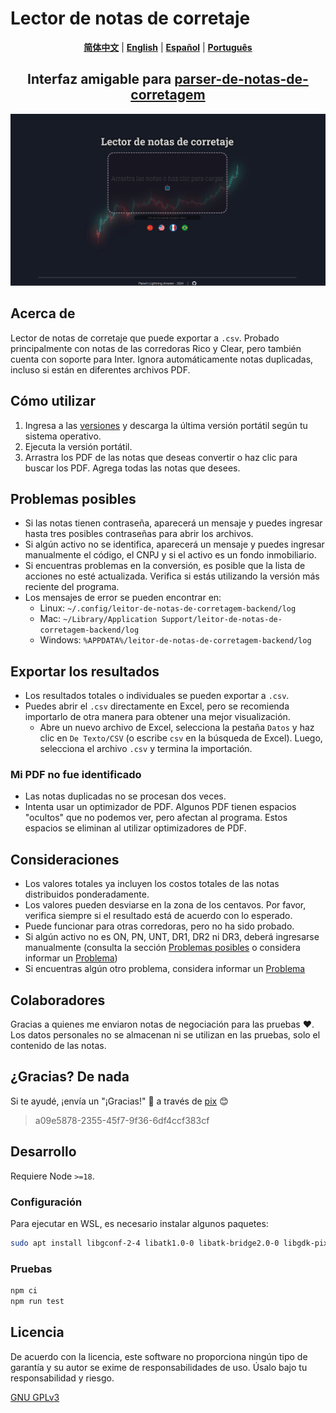 # Lector de notas de corretaje

<p align="center">
  <a href="https://github.com/planetsLightningArrester/leitor-de-notas-de-corretagem/blob/main/README.zh-cn.md"><b>简体中文</b></a> |
  <a href="https://github.com/planetsLightningArrester/leitor-de-notas-de-corretagem/blob/main/README.en-us.md"><b>English</b></a> |
  <a href="https://github.com/planetsLightningArrester/leitor-de-notas-de-corretagem/blob/main/README.es-mx.md"><b>Español</b></a> |
  <a href="https://github.com/planetsLightningArrester/leitor-de-notas-de-corretagem/blob/main/README.md"><b>Português</b></a>
</p>

<h2 align="center">Interfaz amigable para <a href="https://www.npmjs.com/package/parser-de-notas-de-corretagem"><b>parser-de-notas-de-corretagem</b></a></h2>

![alt](./art/demo.es-mx.gif)

## Acerca de
Lector de notas de corretaje que puede exportar a `.csv`. Probado principalmente con notas de las corredoras Rico y Clear, pero también cuenta con soporte para Inter. Ignora automáticamente notas duplicadas, incluso si están en diferentes archivos PDF.

## Cómo utilizar
1. Ingresa a las [versiones](https://github.com/planetsLightningArrester/leitor-de-notas-de-corretagem/releases) y descarga la última versión portátil según tu sistema operativo.
2. Ejecuta la versión portátil.
3. Arrastra los PDF de las notas que deseas convertir o haz clic para buscar los PDF. Agrega todas las notas que desees.

## Problemas posibles
- Si las notas tienen contraseña, aparecerá un mensaje y puedes ingresar hasta tres posibles contraseñas para abrir los archivos.
- Si algún activo no se identifica, aparecerá un mensaje y puedes ingresar manualmente el código, el CNPJ y si el activo es un fondo inmobiliario.
- Si encuentras problemas en la conversión, es posible que la lista de acciones no esté actualizada. Verifica si estás utilizando la versión más reciente del programa.
- Los mensajes de error se pueden encontrar en:
  - Linux: `~/.config/leitor-de-notas-de-corretagem-backend/log`
  - Mac: `~/Library/Application Support/leitor-de-notas-de-corretagem-backend/log`
  - Windows: `%APPDATA%/leitor-de-notas-de-corretagem-backend/log`

## Exportar los resultados
- Los resultados totales o individuales se pueden exportar a `.csv`.
- Puedes abrir el `.csv` directamente en Excel, pero se recomienda importarlo de otra manera para obtener una mejor visualización.
   - Abre un nuevo archivo de Excel, selecciona la pestaña `Datos` y haz clic en `De Texto/CSV` (o escribe `csv` en la búsqueda de Excel). Luego, selecciona el archivo `.csv` y termina la importación.

### Mi PDF no fue identificado
- Las notas duplicadas no se procesan dos veces.
- Intenta usar un optimizador de PDF. Algunos PDF tienen espacios "ocultos" que no podemos ver, pero afectan al programa. Estos espacios se eliminan al utilizar optimizadores de PDF.

## Consideraciones
- Los valores totales ya incluyen los costos totales de las notas distribuidos ponderadamente.
- Los valores pueden desviarse en la zona de los centavos. Por favor, verifica siempre si el resultado está de acuerdo con lo esperado.
- Puede funcionar para otras corredoras, pero no ha sido probado.
- Si algún activo no es ON, PN, UNT, DR1, DR2 ni DR3, deberá ingresarse manualmente (consulta la sección [Problemas posibles](#problemas-posibles) o considera informar un [Problema](https://github.com/planetsLightningArrester/leitor-de-notas-de-corretagem/issues))
- Si encuentras algún otro problema, considera informar un [Problema](https://github.com/planetsLightningArrester/leitor-de-notas-de-corretagem/issues)

## Colaboradores
Gracias a quienes me enviaron notas de negociación para las pruebas ❤️. Los datos personales no se almacenan ni se utilizan en las pruebas, solo el contenido de las notas.

## ¿Gracias? De nada
Si te ayudé, ¡envía un "¡Gracias!" 👋 a través de [pix](https://www.bcb.gov.br/en/financialstability/pix_en) 😊
> a09e5878-2355-45f7-9f36-6df4ccf383cf

## Desarrollo

Requiere Node `>=18`.

### Configuración
Para ejecutar en WSL, es necesario instalar algunos paquetes:

```bash
sudo apt install libgconf-2-4 libatk1.0-0 libatk-bridge2.0-0 libgdk-pixbuf2.0-0 libgtk-3-0 libgbm-dev libnss3-dev libxss-dev libasound2 zip
```

### Pruebas

```bash
npm ci
npm run test
```

## Licencia

De acuerdo con la licencia, este software no proporciona ningún tipo de garantía y su autor se exime de responsabilidades de uso. Úsalo bajo tu responsabilidad y riesgo.

[GNU GPLv3](https://choosealicense.com/licenses/gpl-3.0/)
